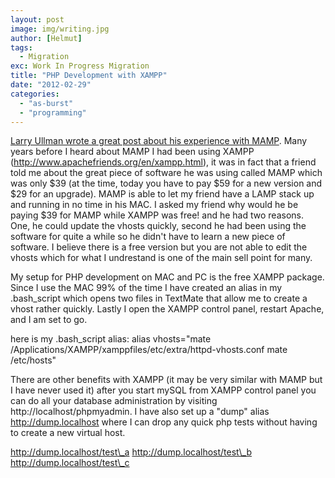 ```yaml
---
layout: post
image: img/writing.jpg
author: [Helmut]
tags:
  - Migration
exc: Work In Progress Migration
title: "PHP Development with XAMPP"
date: "2012-02-29"
categories: 
  - "as-burst"
  - "programming"
---
```


[Larry Ullman wrote a great post about his experience with MAMP](http://www.larryullman.com/2012/02/24/mamp-without-mamp/ "Larry Ullman"). Many years before I heard about MAMP I had been using XAMPP (http://www.apachefriends.org/en/xampp.html), it was in fact that a friend told me about the great piece of software he was using called MAMP which was only $39 (at the time, today you have to pay $59 for a new version and $29 for an upgrade). MAMP is able to let my friend have a LAMP stack up and running in no time in his MAC. I asked my friend why would he be paying $39 for MAMP while XAMPP was free! and he had two reasons. One, he could update the vhosts quickly, second he had been using the software for quite a while so he didn't have to learn a new piece of software. I believe there is a free version but you are not able to edit the vhosts which for what I undrestand is one of the main sell point for many.

My setup for PHP development on MAC and PC is the free XAMPP package. Since I use the MAC 99% of the time I have created an alias in my .bash\_script which opens two files in TextMate that allow me to create a vhost rather quickly. Lastly I open the XAMPP control panel, restart Apache, and I am set to go.

here is my .bash\_script alias: alias vhosts="mate /Applications/XAMPP/xamppfiles/etc/extra/httpd-vhosts.conf mate /etc/hosts"

There are other benefits with XAMPP (it may be very similar with MAMP but I have never used it) after you start mySQL from XAMPP control panel you can do all your database administration by visiting http://localhost/phpmyadmin. I have also set up a "dump" alias http://dump.localhost where I can drop any quick php tests without having to create a new virtual host.

http://dump.localhost/test\_a http://dump.localhost/test\_b http://dump.localhost/test\_c
